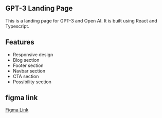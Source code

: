 ## GPT-3 Landing Page

This is a landing page for GPT-3 and Open AI. It is built using React and Typescript.

## Features

- Responsive design
- Blog section
- Footer section
- Navbar section
- CTA section
- Possibility section

## figma link

[Figma Link](https://www.figma.com/design/lz9lLpFHMxHm2odnwM3R0z/gpt3?node-id=0-15&t=dVecA5cuxj85ocAx-0)

